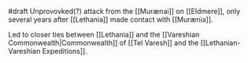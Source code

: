 #draft 
Unprovovked(?) attack from the [[Murænai]] on [[Eldmere]], only several years after [[Lethania]] made contact with [[Murænia]]. 

Led to closer ties between [[Lethania]] and the [[Vareshian Commonwealth|Commonwealth]] of [[Tel Varesh]] and the [[Lethanian-Vareshian Expeditions]].